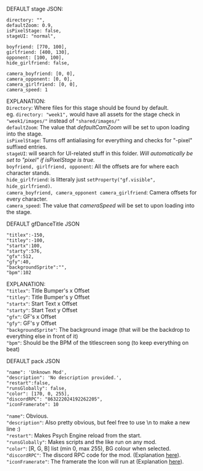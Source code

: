 DEFAULT stage JSON:  

	directory: "",
	defaultZoom: 0.9,
	isPixelStage: false,
	stageUI: "normal",

	boyfriend: [770, 100],
	girlfriend: [400, 130],
	opponent: [100, 100],
	hide_girlfriend: false,

	camera_boyfriend: [0, 0],
	camera_opponent: [0, 0],
	camera_girlfriend: [0, 0],
	camera_speed: 1

EXPLANATION:  
`Directory`: Where files for this stage should be found by default.  
eg. `directory: "week1",` would have all assets for the stage check in `"week1/images/"` instead of `"shared/images/"`  
`defaultZoom`: The value that *defaultCamZoom* will be set to upon loading into the stage.  
`isPixelStage`: Turns off antialiasing for everything and checks for "-pixel" suffixed entries.  
`stageUI`: will search for UI-related stuff in this folder. *Will automatically be set to "pixel" if isPixelStage is true.*  
`boyfriend, girlfriend, opponent`: All the offsets are for where each character stands.  
`hide_girlfriend`: is litteraly just `setProperty("gf.visible", hide_girlfriend)`.  
`camera_boyfriend, camera_opponent camera_girlfriend`: Camera offsets for every character.  
`camera_speed`: The value that *cameraSpeed* will be set to upon loading into the stage.  

DEFAULT gfDanceTitle JSON

	"titlex":-150,
	"titley":-100,
	"startx":100,
	"starty":576,
	"gfx":512,
	"gfy":40,
	"backgroundSprite":"",
	"bpm":102

EXPLANATION:  
`"titlex"`: Title Bumper's x Offset  
`"titley"`: Title Bumper's y Offset  
`"startx"`: Start Text x Offset  
`"starty"`: Start Text y Offset  
`"gfx"`: GF's x Offset  
`"gfy"`: GF's y Offset  
`"backgroundSprite"`: The background image (that will be the backdrop to everything else in front of it)  
`"bpm"`: Should be the BPM of the titlescreen song (to keep everything on beat)

DEFAULT pack JSON

	"name": 'Unknown Mod',
	"description": 'No description provided.',
	"restart":false,
	"runsGlobally": false,
	"color": [170, 0, 255],
	"discordRPC": "863222024192262205",
	"iconFramerate": 10

`"name"`: Obvious.  
`"description"`: Also pretty obvious, but feel free to use \n to make a new line :)  
`"restart"`: Makes Psych Engine reload from the start.  
`"runsGlobally"`: Makes scripts and the like run on any mod.  
`"color"`: [R, G, B] list (min 0, max 255), BG colour when selected.  
`"discordRPC"`: The discord RPC code for the mod. (Explanation [here](../discordRPC.html)).  
`"iconFramerate"`: The framerate the Icon will run at (Explanation [here](../animatedpackicons.html)).